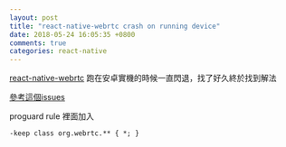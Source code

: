 ```yaml
---
layout: post
title: "react-native-webrtc crash on running device"
date: 2018-05-24 16:05:35 +0800
comments: true
categories: react-native
---
```

[react-native-webrtc](https://github.com/oney/react-native-webrtc) 跑在安卓實機的時候一直閃退，找了好久終於找到解法

[參考這個issues](https://github.com/oney/react-native-webrtc/issues/230)

proguard rule 裡面加入

```
-keep class org.webrtc.** { *; }
```
